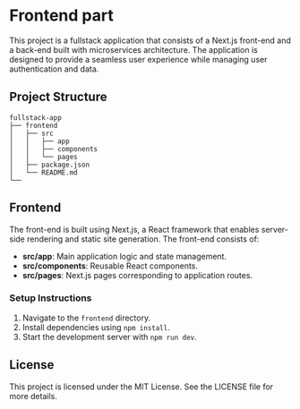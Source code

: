 #  Frontend part 

This project is a fullstack application that consists of a Next.js front-end and a back-end built with microservices architecture. The application is designed to provide a seamless user experience while managing user authentication and data.

## Project Structure

```
fullstack-app
├── frontend
│   ├── src
│   │   ├── app
│   │   ├── components
│   │   └── pages
│   ├── package.json
│   └── README.md
└── 
```

## Frontend

The front-end is built using Next.js, a React framework that enables server-side rendering and static site generation. The front-end consists of:

- **src/app**: Main application logic and state management.
- **src/components**: Reusable React components.
- **src/pages**: Next.js pages corresponding to application routes.

### Setup Instructions

1. Navigate to the `frontend` directory.
2. Install dependencies using `npm install`.
3. Start the development server with `npm run dev`.

## License

This project is licensed under the MIT License. See the LICENSE file for more details.